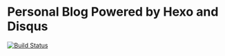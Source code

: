 # Personal Blog Powered by Hexo and Disqus

[![Build Status](https://travis-ci.org/WUMUXIAN/blog-wumuxian.svg?branch=master)](https://travis-ci.org/WUMUXIAN/blog-wumuxian)
